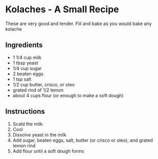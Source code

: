 # Kolaches - A Small Recipe

These are very good and tender. Fill and bake as you would bake any kolache

## Ingredients

- 1 1/4 cup milk
- 1 tbsp yeast
- 1/4 cup sugar
- 2 beaten eggs
- 1 tsp salt
- 1/2 cup butter, crisco, or oleo
- grated rind of 1/2 lemon
- about 4 cups flour (or enough to make a soft dough)

## Instructions

1. Scald the milk
2. Cool
3. Dissolve yeast in the milk
4. Add sugar, beaten eggs, salt, butter (or crisco or oleo), and grated lemon rind
5. Add flour until a soft dough forms
